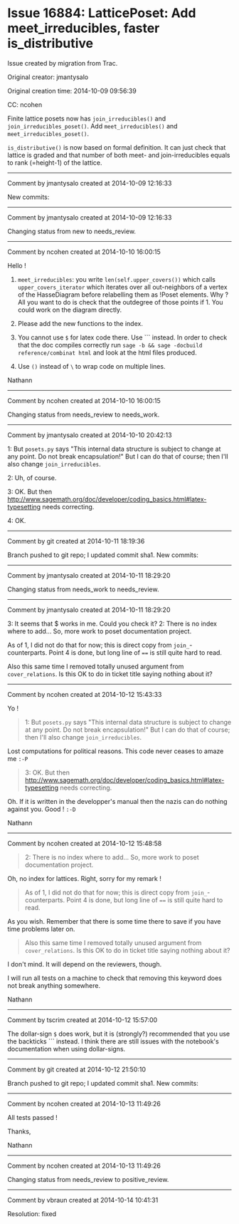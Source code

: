 # Issue 16884: LatticePoset: Add meet_irreducibles, faster is_distributive

Issue created by migration from Trac.

Original creator: jmantysalo

Original creation time: 2014-10-09 09:56:39

CC:  ncohen

Finite lattice posets now has `join_irreducibles()` and `join_irreducibles_poset()`. Add `meet_irreducibles()` and `meet_irreducibles_poset()`.

`is_distributive()` is now based on formal definition. It can just check that lattice is graded and that number of both meet- and join-irreducibles equals to rank (=height-1) of the lattice.



---

Comment by jmantysalo created at 2014-10-09 12:16:33

New commits:


---

Comment by jmantysalo created at 2014-10-09 12:16:33

Changing status from new to needs_review.


---

Comment by ncohen created at 2014-10-10 16:00:15

Hello !

1) `meet_irreducibles`: you write `len(self.upper_covers())` which calls `upper_covers_iterator` which iterates over all out-neighbors of a vertex of the HasseDiagram before relabelling them as !Poset elements. Why ? All you want to do is check that the outdegree of those points if 1. You could work on the diagram directly.

2) Please add the new functions to the index.

3) You cannot use `$` for latex code there. Use ``` instead. In order to check that the doc compiles correctly run `sage -b && sage -docbuild reference/combinat html` and look at the html files produced.

4) Use `()` instead of `\` to wrap code on multiple lines.

Nathann


---

Comment by ncohen created at 2014-10-10 16:00:15

Changing status from needs_review to needs_work.


---

Comment by jmantysalo created at 2014-10-10 20:42:13

1: But `posets.py` says "This internal data structure is subject to change at any point. Do not break encapsulation!" But I can do that of course; then I'll also change `join_irreducibles`.

2: Uh, of course.

3: OK. But then http://www.sagemath.org/doc/developer/coding_basics.html#latex-typesetting needs correcting.

4: OK.


---

Comment by git created at 2014-10-11 18:19:36

Branch pushed to git repo; I updated commit sha1. New commits:


---

Comment by jmantysalo created at 2014-10-11 18:29:20

Changing status from needs_work to needs_review.


---

Comment by jmantysalo created at 2014-10-11 18:29:20

3: It seems that $ works in me. Could you check it? 2: There is no index where to add... So, more work to poset documentation project.

As of 1, I did not do that for now; this is direct copy from `join_`-counterparts. Point 4 is done, but long line of `==` is still quite hard to read.

Also this same time I removed totally unused argument from `cover_relations`. Is this OK to do in ticket title saying nothing about it?


---

Comment by ncohen created at 2014-10-12 15:43:33

Yo !

> 1: But `posets.py` says "This internal data structure is subject to change at any point. Do not break encapsulation!" But I can do that of course; then I'll also change `join_irreducibles`.

Lost computations for political reasons. This code never ceases to amaze me `:-P`

> 3: OK. But then http://www.sagemath.org/doc/developer/coding_basics.html#latex-typesetting needs correcting.

Oh. If it is written in the developper's manual then the nazis can do nothing against you. Good ! `:-D`

Nathann


---

Comment by ncohen created at 2014-10-12 15:48:58

> 2: There is no index where to add... So, more work to poset documentation project.

Oh, no index for lattices. Right, sorry for my remark !

> As of 1, I did not do that for now; this is direct copy from `join_`-counterparts. Point 4 is done, but long line of `==` is still quite hard to read.

As you wish. Remember that there is some time there to save if you have time problems later on.

> Also this same time I removed totally unused argument from `cover_relations`. Is this OK to do in ticket title saying nothing about it?

I don't mind. It will depend on the reviewers, though.

I will run all tests on a machine to check that removing this keyword does not break anything somewhere.

Nathann


---

Comment by tscrim created at 2014-10-12 15:57:00

The dollar-sign `$` does work, but it is (strongly?) recommended that you use the backticks ``` instead. I think there are still issues with the notebook's documentation when using dollar-signs.


---

Comment by git created at 2014-10-12 21:50:10

Branch pushed to git repo; I updated commit sha1. New commits:


---

Comment by ncohen created at 2014-10-13 11:49:26

All tests passed !

Thanks,

Nathann


---

Comment by ncohen created at 2014-10-13 11:49:26

Changing status from needs_review to positive_review.


---

Comment by vbraun created at 2014-10-14 10:41:31

Resolution: fixed
